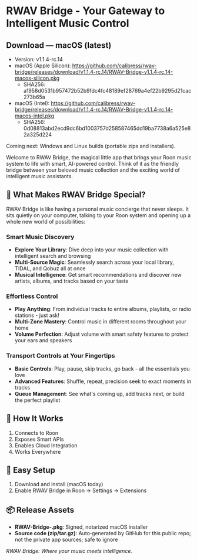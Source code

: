 # RWAV Bridge - Your Gateway to Intelligent Music Control

<!-- macos-download:start -->
## Download — macOS (latest)
- Version: v1.1.4-rc.14
- macOS (Apple Silicon): https://github.com/calibress/rwav-bridge/releases/download/v1.1.4-rc.14/RWAV-Bridge-v1.1.4-rc.14-macos-silicon.pkg
  - SHA256: a1958d0531b957472b52b9fdc4fc48189ef28769a4ef22b9295d21cac273b65a
- macOS (Intel): https://github.com/calibress/rwav-bridge/releases/download/v1.1.4-rc.14/RWAV-Bridge-v1.1.4-rc.14-macos-intel.pkg
  - SHA256: 0d08813abd2ecd9dc6bd1003757d258587465dd19ba7738a6a525e82a325d224


Coming next: Windows and Linux builds (portable zips and installers).
<!-- macos-download:end -->

Welcome to RWAV Bridge, the magical little app that brings your Roon music system to life with smart, AI-powered control. Think of it as the friendly bridge between your beloved music collection and the exciting world of intelligent music assistants.

## 🎵 What Makes RWAV Bridge Special?

RWAV Bridge is like having a personal music concierge that never sleeps. It sits quietly on your computer, talking to your Roon system and opening up a whole new world of possibilities:

### **Smart Music Discovery**
- **Explore Your Library**: Dive deep into your music collection with intelligent search and browsing
- **Multi-Source Magic**: Seamlessly search across your local library, TIDAL, and Qobuz all at once
- **Musical Intelligence**: Get smart recommendations and discover new artists, albums, and tracks based on your taste

### **Effortless Control**
- **Play Anything**: From individual tracks to entire albums, playlists, or radio stations - just ask!
- **Multi-Zone Mastery**: Control music in different rooms throughout your home
- **Volume Perfection**: Adjust volume with smart safety features to protect your ears and speakers

### **Transport Controls at Your Fingertips**
- **Basic Controls**: Play, pause, skip tracks, go back - all the essentials you love
- **Advanced Features**: Shuffle, repeat, precision seek to exact moments in tracks
- **Queue Management**: See what's coming up, add tracks next, or build the perfect playlist

## 🚀 How It Works
1. Connects to Roon
2. Exposes Smart APIs
3. Enables Cloud Integration
4. Works Everywhere

## 🔧 Easy Setup
1) Download and install (macOS today)
2) Enable RWAV Bridge in Roon → Settings → Extensions

## 📦 Release Assets
- **RWAV-Bridge-<tag>.pkg**: Signed, notarized macOS installer
- **Source code (zip/tar.gz)**: Auto‑generated by GitHub for this public repo; not the private app sources; safe to ignore

*RWAV Bridge: Where your music meets intelligence.*
